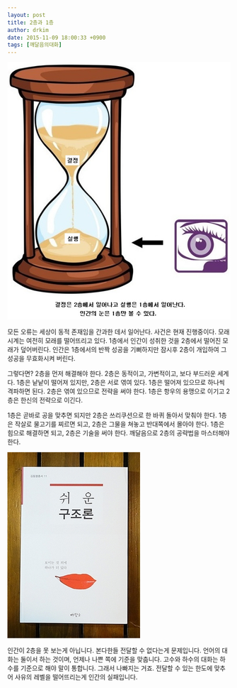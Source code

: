 ```yaml
---
layout: post
title: 2층과 1층
author: drkim
date: 2015-11-09 18:00:33 +0900
tags: [깨달음의대화]
---
```

![](/files/attach/images/198/197/637/53.jpg)

  


  


모든 오류는 세상이 동적 존재임을 간과한 데서 일어난다. 사건은 현재 진행중이다. 모래시계는 여전히 모래를 떨어뜨리고 있다. 1층에서 인간이 성취한 것을 2층에서 떨어진 모래가 덮어버린다. 인간은 1층에서의 반짝 성공을 기뻐하지만 잠시후 2층이 개입하여 그 성공을 무효화시켜 버린다. 

  


그렇다면? 2층을 먼저 해결해야 한다. 2층은 동적이고, 가변적이고, 보다 부드러운 세계다. 1층은 낱낱이 떨어져 있지만, 2층은 서로 엮여 있다. 1층은 떨어져 있으므로 하나씩 격파하면 된다. 2층은 엮여 있으므로 전략을 써야 한다. 1층은 항우의 용맹으로 이기고 2층은 한신의 전략으로 이긴다. 

  


1층은 곧바로 공을 맞추면 되지만 2층은 쓰리쿠션으로 한 바퀴 돌아서 맞춰야 한다. 1층은 작살로 물고기를 찌르면 되고, 2층은 그물을 쳐놓고 반대쪽에서 몰아야 한다. 1층은 힘으로 해결하면 되고, 2층은 기술을 써야 한다. 깨달음으로 2층의 공략법을 마스터해야 한다.



  




![](/files/attach/images/198/197/637/DSC01488.JPG)   


  


인간이 2층을 못 보는게 아닙니다. 본다한들 전달할 수 없다는게 문제입니다. 언어의 대화는 둘이서 하는 것이며, 언제나 나쁜 쪽에 기준을 맞춥니다. 고수와 하수의 대화는 하수를 기준으로 해야 말이 통합니다. 그래서 나빠지는 거죠. 전달할 수 있는 한도에 맞추어 사유의 레벨을 떨어뜨리는게 인간의 실패입니다.